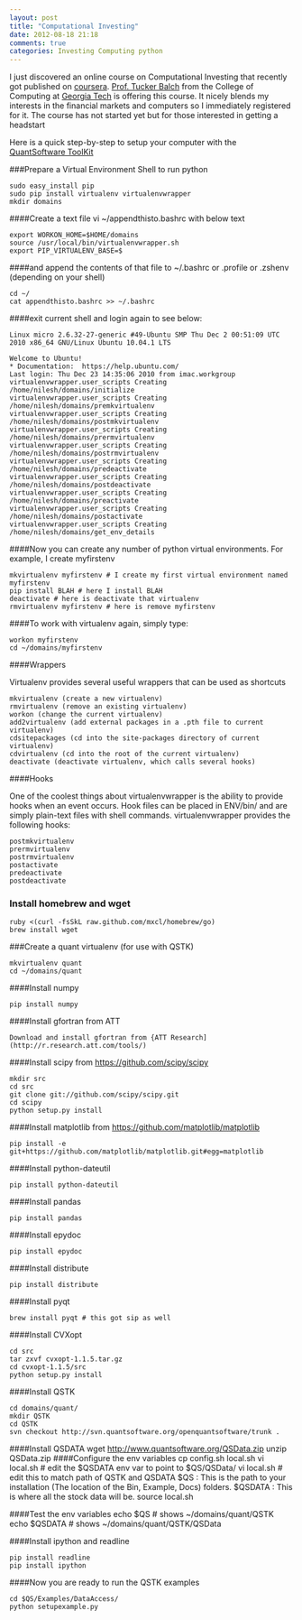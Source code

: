 ```yaml
---
layout: post
title: "Computational Investing"
date: 2012-08-18 21:18
comments: true
categories: Investing Computing python
---
```

I just discovered an online course on Computational Investing that recently got published on [coursera](https://www.coursera.org/course/compinvesting1). [Prof. Tucker Balch](http://www.cc.gatech.edu/~tucker/) from the College of Computing at [Georgia Tech](http://www.cc.gatech.edu/) is offering this course. It nicely blends my interests in the financial markets and computers so I immediately registered for it. The course has not started yet but for those interested in getting a headstart

Here is a quick step-by-step to setup your computer with the [QuantSoftware ToolKit](http://wiki.quantsoftware.org/index.php)

###Prepare a Virtual Environment Shell to run python

	sudo easy_install pip
	sudo pip install virtualenv virtualenvwrapper
	mkdir domains

####Create a text file vi ~/appendthisto.bashrc with below text

	export WORKON_HOME=$HOME/domains
	source /usr/local/bin/virtualenvwrapper.sh
	export PIP_VIRTUALENV_BASE=$

####and append the contents of that file to ~/.bashrc or .profile or .zshenv (depending on your shell)

	cd ~/
	cat appendthisto.bashrc >> ~/.bashrc

####exit current shell and login again to see below:

	Linux micro 2.6.32-27-generic #49-Ubuntu SMP Thu Dec 2 00:51:09 UTC 2010 x86_64 GNU/Linux Ubuntu 10.04.1 LTS

	Welcome to Ubuntu!
	* Documentation:  https://help.ubuntu.com/
	Last login: Thu Dec 23 14:35:06 2010 from imac.workgroup
	virtualenvwrapper.user_scripts Creating /home/nilesh/domains/initialize
	virtualenvwrapper.user_scripts Creating /home/nilesh/domains/premkvirtualenv
	virtualenvwrapper.user_scripts Creating /home/nilesh/domains/postmkvirtualenv
	virtualenvwrapper.user_scripts Creating /home/nilesh/domains/prermvirtualenv
	virtualenvwrapper.user_scripts Creating /home/nilesh/domains/postrmvirtualenv
	virtualenvwrapper.user_scripts Creating /home/nilesh/domains/predeactivate
	virtualenvwrapper.user_scripts Creating /home/nilesh/domains/postdeactivate
	virtualenvwrapper.user_scripts Creating /home/nilesh/domains/preactivate
	virtualenvwrapper.user_scripts Creating /home/nilesh/domains/postactivate
	virtualenvwrapper.user_scripts Creating /home/nilesh/domains/get_env_details

####Now you can create any number of python virtual environments. For example, I create myfirstenv

	mkvirtualenv myfirstenv # I create my first virtual environment named myfirstenv
	pip install BLAH # here I install BLAH
	deactivate # here is deactivate that virtualenv
	rmvirtualenv myfirstenv # here is remove myfirstenv

####To work with virtualenv again, simply type:

	workon myfirstenv
	cd ~/domains/myfirstenv

####Wrappers

Virtualenv provides several useful wrappers that can be used as shortcuts

	mkvirtualenv (create a new virtualenv)
	rmvirtualenv (remove an existing virtualenv)
	workon (change the current virtualenv)
	add2virtualenv (add external packages in a .pth file to current virtualenv)
	cdsitepackages (cd into the site-packages directory of current virtualenv)
	cdvirtualenv (cd into the root of the current virtualenv)
	deactivate (deactivate virtualenv, which calls several hooks)

####Hooks

One of the coolest things about virtualenvwrapper is the ability to provide hooks when an event occurs. Hook files can be placed in ENV/bin/ and are simply plain-text files with shell commands. virtualenvwrapper provides the following hooks:

	postmkvirtualenv
	prermvirtualenv
	postrmvirtualenv
	postactivate
	predeactivate
	postdeactivate

### Install homebrew and wget

	ruby <(curl -fsSkL raw.github.com/mxcl/homebrew/go)
	brew install wget
	
###Create a quant virtualenv (for use with QSTK)

	mkvirtualenv quant
	cd ~/domains/quant

####Install numpy
	
	pip install numpy

####Install gfortran from ATT
	 
	Download and install gfortran from {ATT Research](http://r.research.att.com/tools/)

####Install scipy from https://github.com/scipy/scipy
	
	mkdir src
	cd src
	git clone git://github.com/scipy/scipy.git
	cd scipy
	python setup.py install

####Install matplotlib from https://github.com/matplotlib/matplotlib

	pip install -e git+https://github.com/matplotlib/matplotlib.git#egg=matplotlib

####Install python-dateutil

	pip install python-dateutil
	
####Install pandas
	
	pip install pandas
	
####Install epydoc

	pip install epydoc
	
####Install distribute

	pip install distribute
	
####Install pyqt

	brew install pyqt # this got sip as well
	
####Install CVXopt
	
	cd src
	tar zxvf cvxopt-1.1.5.tar.gz
	cd cvxopt-1.1.5/src
	python setup.py install

####Install QSTK

	cd domains/quant/
	mkdir QSTK
	cd QSTK
	svn checkout http://svn.quantsoftware.org/openquantsoftware/trunk .
	
####Install QSDATA
	wget http://www.quantsoftware.org/QSData.zip
	unzip QSData.zip
####Configure the env variables
	cp config.sh local.sh
	vi local.sh # edit the $QSDATA env var to point to $QS/QSData/
	vi local.sh # edit this to match path of QSTK and QSDATA
		$QS : This is the path to your installation (The location of the Bin, Example, Docs) folders.
		$QSDATA : This is where all the stock data will be.
	source local.sh
	
####Test the env variables
	echo $QS # shows ~/domains/quant/QSTK
	echo $QSDATA # shows ~/domains/quant/QSTK/QSData
	
####Install ipython and readline	

	pip install readline
	pip install ipython
	
####Now you are ready to run the QSTK examples 

	cd $QS/Examples/DataAccess/
	python setupexample.py

